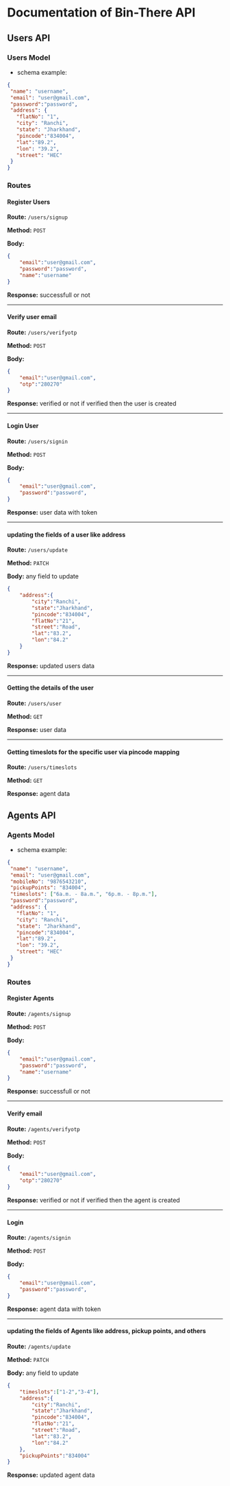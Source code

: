# Documentation of Bin-There API

## Users API

### Users Model
- schema example:
 ```json
{
  "name": "username",
  "email": "user@gmail.com",
  "password":"password",
  "address": {
    "flatNo": "1",
    "city": "Ranchi",
    "state": "Jharkhand",
    "pincode":"834004",
    "lat":"89.2",
    "lon": "39.2",
    "street": "HEC"
  }
}
```

### Routes

#### Register Users
   
**Route:** `/users/signup`

**Method:** `POST`

**Body:** 
```json
{
    "email":"user@gmail.com",
    "password":"password",
    "name":"username"
}
```

**Response:** 
successfull or not

---

#### Verify user email

**Route:** `/users/verifyotp`

**Method:** `POST`

**Body:** 
```json
{
    "email":"user@gmail.com",
    "otp":"280270"
}
```

**Response:** 
verified or not if verified then the user is created

---

#### Login User

**Route:** `/users/signin`

**Method:** `POST`

**Body:** 
```json
{
    "email":"user@gmail.com",
    "password":"password",
}
```

**Response:** 
user data with token

---

#### updating the fields of a user like address

**Route:** `/users/update`

**Method:** `PATCH`

**Body:** 
any field to update
```json
{
    "address":{
        "city":"Ranchi",
        "state":"Jharkhand",
        "pincode":"834004",
        "flatNo":"21",
        "street":"Road",
        "lat":"83.2",
        "lon":"84.2"
    }
}
```

**Response:** 
updated users data

---

#### Getting the details of the user

**Route:** `/users/user`

**Method:** `GET`

**Response:** 
user data

---

#### Getting timeslots for the specific user via pincode mapping

**Route:** `/users/timeslots`

**Method:** `GET`

**Response:** 
agent data


## Agents API

### Agents Model
- schema example:
 ```json
{
  "name": "username",
  "email": "user@gmail.com",
  "mobileNo": "9876543210",
  "pickupPoints": "834004",
  "timeslots": ["6a.m. - 8a.m.", "6p.m. - 8p.m."],
  "password":"password",
  "address": {
    "flatNo": "1",
    "city": "Ranchi",
    "state": "Jharkhand",
    "pincode":"834004",
    "lat":"89.2",
    "lon": "39.2",
    "street": "HEC"
  }
}
```

### Routes

#### Register Agents
   
**Route:** `/agents/signup`

**Method:** `POST`

**Body:** 
```json
{
    "email":"user@gmail.com",
    "password":"password",
    "name":"username"
}
```

**Response:** 
successfull or not

---

#### Verify email

**Route:** `/agents/verifyotp`

**Method:** `POST`

**Body:** 
```json
{
    "email":"user@gmail.com",
    "otp":"280270"
}
```

**Response:** 
verified or not if verified then the agent is created

---

#### Login

**Route:** `/agents/signin`

**Method:** `POST`

**Body:** 
```json
{
    "email":"user@gmail.com",
    "password":"password",
}
```

**Response:** 
agent data with token

---

#### updating the fields of Agents like address, pickup points, and others

**Route:** `/agents/update`

**Method:** `PATCH`

**Body:** 
any field to update
```json
{
    "timeslots":["1-2","3-4"],
    "address":{
        "city":"Ranchi",
        "state":"Jharkhand",
        "pincode":"834004",
        "flatNo":"21",
        "street":"Road",
        "lat":"83.2",
        "lon":"84.2"
    },
    "pickupPoints":"834004"
}
```

**Response:** 
updated agent data

